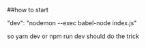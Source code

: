 ##how to start

"dev": "nodemon --exec babel-node index.js"

so yarn dev or npm run dev should do the trick
